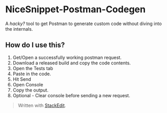 # NiceSnippet-Postman-Codegen

A *hacky?* tool to get Postman to generate custom code without diving into the internals.

## How do I use this?
1. Get/Open a successfully working postman request.
2. Download a released build and copy the code contents.
3. Open the Tests tab
4. Paste in the code.
5. Hit Send
6. Open Console
7. Copy the output.
8. Optional - Clear console before sending a new request.


> Written with [StackEdit](https://stackedit.io/).
